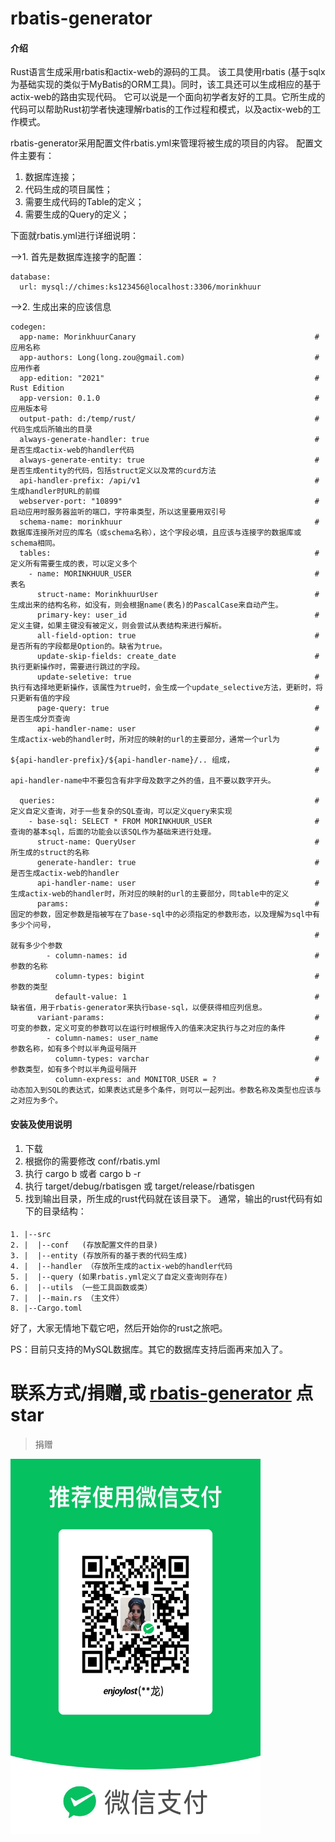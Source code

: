 # rbatis-generator

#### 介绍
Rust语言生成采用rbatis和actix-web的源码的工具。
该工具使用rbatis (基于sqlx为基础实现的类似于MyBatis的ORM工具)。同时，该工具还可以生成相应的基于actix-web的路由实现代码。
它可以说是一个面向初学者友好的工具。它所生成的代码可以帮助Rust初学者快速理解rbatis的工作过程和模式，以及actix-web的工作模式。

rbatis-generator采用配置文件rbatis.yml来管理将被生成的项目的内容。
配置文件主要有：
1. 数据库连接；
2. 代码生成的项目属性；
3. 需要生成代码的Table的定义；
4. 需要生成的Query的定义；

下面就rbatis.yml进行详细说明：

-->1. 首先是数据库连接字的配置：
```
database:
  url: mysql://chimes:ks123456@localhost:3306/morinkhuur
```
-->2. 生成出来的应该信息
```
codegen:
  app-name: MorinkhuurCanary										# 应用名称
  app-authors: Long(long.zou@gmail.com)								# 应用作者
  app-edition: "2021"												# Rust Edition
  app-version: 0.1.0    											# 应用版本号
  output-path: d:/temp/rust/									    # 代码生成后所输出的目录
  always-generate-handler: true                                     # 是否生成actix-web的handler代码
  always-generate-entity: true                                      # 是否生成entity的代码，包括struct定义以及常的curd方法
  api-handler-prefix: /api/v1                                       # 生成handler时URL的前缀
  webserver-port: "10899"                                           # 启动应用时服务器监听的端口，字符串类型，所以这里要用双引号
  schema-name: morinkhuur                                           # 数据库连接所对应的库名（或schema名称），这个字段必填，且应该与连接字的数据库或schema相同。
  tables:														    # 定义所有需要生成的表，可以定义多个
    - name: MORINKHUUR_USER                                         # 表名
      struct-name: MorinkhuurUser                                   # 生成出来的结构名称，如没有，则会根据name(表名)的PascalCase来自动产生。
      primary-key: user_id                                          # 定义主键，如果主键没有被定义，则会尝试从表结构来进行解析。
      all-field-option: true                                        # 是否所有的字段都是Option的。缺省为true。
      update-skip-fields: create_date                               # 执行更新操作时，需要进行跳过的字段。
      update-seletive: true                                         # 执行有选择地更新操作，该属性为true时，会生成一个update_selective方法，更新时，将只更新有值的字段
      page-query: true                                              # 是否生成分页查询
      api-handler-name: user                                        # 生成actix-web的handler时，所对应的映射的url的主要部分，通常一个url为
             													    # ${api-handler-prefix}/${api-handler-name}/.. 组成，
             													    # api-handler-name中不要包含有非字母及数字之外的值，且不要以数字开头。

  queries:														    # 定义自定义查询，对于一些复杂的SQL查询，可以定义query来实现
    - base-sql: SELECT * FROM MORINKHUUR_USER					    # 查询的基本sql，后面的功能会以该SQL作为基础来进行处理。
      struct-name: QueryUser                                        # 所生成的struct的名称
      generate-handler: true                                        # 是否生成actix-web的handler
      api-handler-name: user                                        # 生成actix-web的handler时，所对应的映射的url的主要部分，同table中的定义
      params:                                                       # 固定的参数，固定参数是指被写在了base-sql中的必须指定的参数形态，以及理解为sql中有多少个问号，
      																# 就有多少个参数
        - column-names: id                                          # 参数的名称
          column-types: bigint                                      # 参数的类型
          default-value: 1                                          # 缺省值，用于rbatis-generator来执行base-sql，以便获得相应列信息。
      variant-params:												# 可变的参数，定义可变的参数可以在运行时根据传入的值来决定执行与之对应的条件
        - column-names: user_name                                   # 参数名称，如有多个时以半角逗号隔开
          column-types: varchar                                     # 参数类型，如有多个时以半角逗号隔开
          column-express: and MONITOR_USER = ?                      # 动态加入到SQL的表达式，如果表达式是多个条件，则可以一起列出。参数名称及类型也应该与之对应为多个。
```

#### 安装及使用说明

1.  下载
2.  根据你的需要修改 conf/rbatis.yml
3.  执行 cargo b 或者 cargo b -r
4.  执行 target/debug/rbatisgen 或 target/release/rbatisgen
5.  找到输出目录，所生成的rust代码就在该目录下。
通常，输出的rust代码有如下的目录结构：
#### 
```
1. |--src
2. |  |--conf   (存放配置文件的目录)
3. |  |--entity (存放所有的基于表的代码生成)
4. |  |--handler （存放所生成的actix-web的handler代码
5. |  |--query (如果rbatis.yml定义了自定义查询则存在)
6. |  |--utils （一些工具函数或类）
7. |  |--main.rs （主文件）
8. |--Cargo.toml 
```

好了，大家无情地下载它吧，然后开始你的rust之旅吧。

PS：目前只支持的MySQL数据库。其它的数据库支持后面再来加入了。



# 联系方式/捐赠,或 [rbatis-generator](https://github.com/longzou/rbatis-generator) 点star

> 捐赠

<img style="width: 400px;height: 600px;" width="400" height="600" src="https://github.com/longzou/rbatis-generator/blob/main/wx_account.jpg" alt="enjoylost" />

